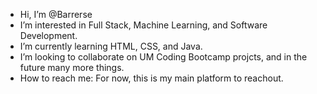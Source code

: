 -  Hi, I’m @Barrerse
-  I’m interested in Full Stack, Machine Learning, and Software Development.
-  I’m currently learning HTML, CSS, and Java. 
-  I’m looking to collaborate on UM Coding Bootcamp projcts, and in the future many more things. 
-  How to reach me: For now, this is my main platform to reachout. 

<!---
Barrerse/Barrerse is a ✨ special ✨ repository because its `README.md` (this file) appears on your GitHub profile.
You can click the Preview link to take a look at your changes.
--->
